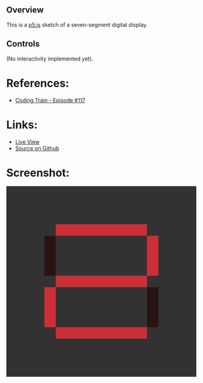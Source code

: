 
## Overview

This is a [p5.js][p5js-home] sketch of a seven-segment digital display.


## Controls

(No interactivity implemented yet).

# References:
* [Coding Train - Episode #117][youtube-coding-train]

# Links: 

* [Live View][live-view]
* [Source on Github][source-code]

# Screenshot:

![screenshot][screenshot-01]

[p5js-home]: http://p5js.org/
[source-code]: https://github.com/brianhonohan/sketchbook/tree/master/p5js/coding-challenges/seven-segment-display/
[live-view]: https://brianhonohan.com/sketchbook/p5js/coding-challenges/seven-segment-display/
[screenshot-01]: ./screenshot-01.png
[youtube-coding-train]: https://www.youtube.com/watch?v=MlRlgbrAVOs
[wikipedia-seven-segment-display]: https://en.wikipedia.org/wiki/Seven-segment_display